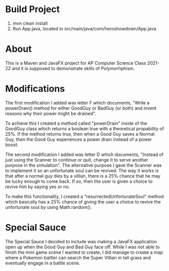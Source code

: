 # Build Project

1. mvn clean install
2. Run App.java, located in src/main/java/com/heroshowdown/App.java

# About

This is a Maven and JavaFX project for AP Computer Science Class 2021-22 and it is 
supposed to demonstrate skills of Polymorhphism. 

# Modifications

The first modification I added was letter F which documents, "Write a powerDrain() method for either GoodGuy or BadGuy  (or both) and invent reasons why their power might be drained".

To achieve this I created a method called "powerDrain" inside of the GoodGuy class which returns a boolean true with a theoretical propability of 25%. If the method returns true, then when a Good Guy saves a Normal Guy, then the Good Guy experiences a power drain instead of a power boost.

The second modification I added was letter D which documents, "Instead of just using the Scanner to continue or quit, change it to serve another purpose in the simulation". The alternative purpose I gave the Scanner was to implement it so an unfortunate soul can be revived. The way it works is that after a normal guy dies by a villian, there is a 25% chance that he may be lucky enough to come back. If so, then the user is given a choice to revive him by saying yes or no.

To make this functionality, I created a "resurrectedUnfortunateSoul" method which basically has a 25% chance of giving the user a choice to revive the unfortunate soul by using Math.random().

# Special Sauce

The Special Sauce I decided to include was making a JavaFX application open up when the Good Guy and Bad Guy face off. While I was not able to finish the mini game scene I wanted to create, I did manage to create a map where a Pokemon battler can search the Super Villian in tall grass and eventually engage in a battle scene. 
